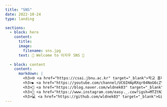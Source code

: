 ```yaml
---
title: "SNS"
date: 2022-10-24
type: landing

sections:
  - block: hero
    content:
      title: 
      image:
        filename: sns.jpg
      text: 🌟 Welcome to 이지우 SNS 🌟
      
  - block: content
    content:
      markdown: |
        <h3>🌐 <a href="https://csai.jbnu.ac.kr" target="_blank">학교 홈페이지</a></h3>
        <h3>▶️ <a href="https://youtube.com/channel/UC6IHApRXqr04NoG6cZYWkjg?si=8AbtlfreJzhk4oP6" target="_blank">유튜브</a></h3>
        <h3>📝 <a href="https://blog.naver.com/wldnek03" target="_blank">블로그</a></h3>
        <h3>📸 <a href="https://www.instagram.com/easy._.cow?igsh=MTZtN3lodnUwMjk5cw%3D%3D&utm_source=qr" target="_blank">인스타그램</a></h3>
        <h3>💻 <a href="https://github.com/wldnek03" target="_blank">Github</a></h3>
---
```

